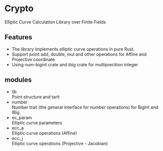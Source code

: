 # Crypto  

Elliptic Curve Calculation Library over Finite Fields

## Features

- The library implements elliptic curve operations in pure Rust.
- Support point add, double, mul and other operations for Affine and Projective coordinate
- Using num-bigint crate and ibig crate for multiprecition integer

## modules

- lib  
  Point structure and tarit  
- number  
  Number trait (the general interface for number operations)
  for BigInt and IBig
- ec_param  
  Elliptic curve parameters
- ecc_a  
  Elliptic curve operations (Affine)  
- ecc_j  
  Elliptic curve operations (Projective - Jacobian)  
